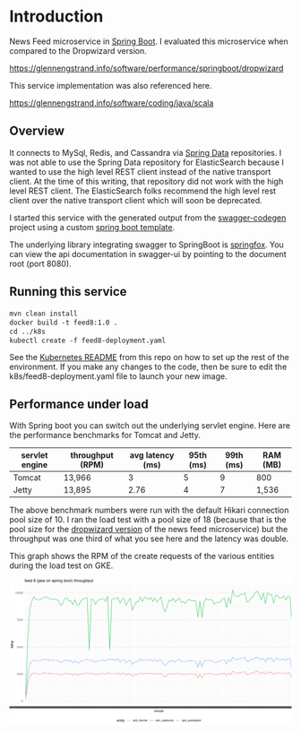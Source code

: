 # Introduction

News Feed microservice in [Spring Boot](https://spring.io/projects/spring-boot). I evaluated this microservice when compared to the Dropwizard version.

https://glennengstrand.info/software/performance/springboot/dropwizard

This service implementation was also referenced here.

https://glennengstrand.info/software/coding/java/scala

## Overview  

It connects to MySql, Redis, and Cassandra via [Spring Data](https://spring.io/projects/spring-data) repositories. I was not able to use the Spring Data repository for ElasticSearch because I wanted to use the high level REST client instead of the native transport client. At the time of this writing, that repository did not work with the high level REST client. The ElasticSearch folks recommend the high level rest client over the native transport client which will soon be deprecated.

I started this service with the generated output from the [swagger-codegen](https://github.com/swagger-api/swagger-codegen) project using a custom [spring boot template](https://github.com/gengstrand/clojure-news-feed/tree/master/server/swagger/templates/springboot).

The underlying library integrating swagger to SpringBoot is [springfox](https://github.com/springfox/springfox). You can view the api documentation in swagger-ui by pointing to the document root (port 8080).

## Running this service

```
mvn clean install
docker build -t feed8:1.0 .
cd ../k8s
kubectl create -f feed8-deployment.yaml
```

See the [Kubernetes README](https://github.com/gengstrand/clojure-news-feed/tree/master/server/k8s) from this repo on how to set up the rest of the environment. If you make any changes to the code, then be sure to edit the k8s/feed8-deployment.yaml file to launch your new image.

## Performance under load

With Spring boot you can switch out the underlying servlet engine. Here are the performance benchmarks for Tomcat and Jetty.

| servlet engine | throughput (RPM) | avg latency (ms) | 95th (ms) | 99th (ms) | RAM (MB) |
|----------------|------------------|------------------|-----------|-----------|----------|
| Tomcat         | 13,966           | 3                | 5         | 9         | 800      |
| Jetty          | 13,895           | 2.76             | 4         | 7         | 1,536    |
 
The above benchmark numbers were run with the default Hikari connection pool size of 10. I ran the load test with a pool size of 18 (because that is the pool size for the [dropwizard version](https://github.com/gengstrand/clojure-news-feed/tree/master/server/feed3) of the news feed microservice) but the throughput was one third of what you see here and the latency was double.

This graph shows the RPM of the create requests of the various entities during the load test on GKE.

<img src="feed8throughput.png" width="1266" />

